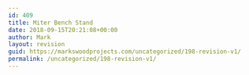 ```yaml
---
id: 409
title: Miter Bench Stand
date: 2018-09-15T20:21:08+00:00
author: Mark
layout: revision
guid: https://markswoodprojects.com/uncategorized/198-revision-v1/
permalink: /uncategorized/198-revision-v1/
---
```

